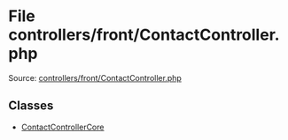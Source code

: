 File controllers/front/ContactController.php
=========

Source: [controllers/front/ContactController.php](https://github.com/PrestaShop/PrestaShop/blob/1.6.0.11/controllers/front/ContactController.php)


Classes
-------

* [ContactControllerCore](class.ContactControllerCore.md)

